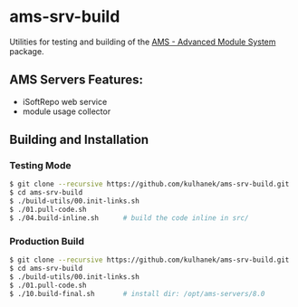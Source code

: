 # ams-srv-build
Utilities for testing and building of the [AMS - Advanced Module System](https://github.com/kulhanek/ams) package.

## AMS Servers Features:
* iSoftRepo web service
* module usage collector

## Building and Installation

### Testing Mode
```bash
$ git clone --recursive https://github.com/kulhanek/ams-srv-build.git
$ cd ams-srv-build
$ ./build-utils/00.init-links.sh
$ ./01.pull-code.sh
$ ./04.build-inline.sh      # build the code inline in src/
```

### Production Build
```bash
$ git clone --recursive https://github.com/kulhanek/ams-srv-build.git
$ cd ams-srv-build
$ ./build-utils/00.init-links.sh
$ ./01.pull-code.sh
$ ./10.build-final.sh       # install dir: /opt/ams-servers/8.0
```




